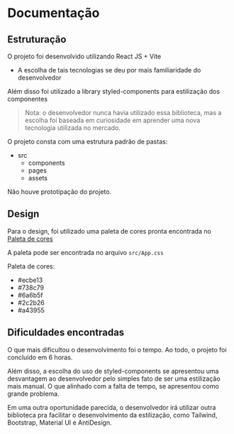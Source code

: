 # Documentação

## Estruturação
O projeto foi desenvolvido utilizando React JS + Vite
 - A escolha de tais tecnologias se deu por mais familiaridade do desenvolvedor

Além disso foi utilizado a library styled-components para estilização dos componentes
 > Nota: o desenvolvedor nunca havia utilizado essa biblioteca, mas a escolha foi baseada em curiosidade em aprender uma nova tecnologia utilizada no mercado.

O projeto consta com uma estrutura padrão de pastas:
  -  src
     -  components
     -  pages
     -  assets

Não houve prototipação do projeto.

## Design

Para o design, foi utilizado uma paleta de cores pronta encontrada no [Paleta de cores](https://paletadecores.com/paleta/ecbe13/738c79/6a6b5f/2c2b26/a43955/)

A paleta pode ser encontrada no arquivo `src/App.css`

Paleta de cores:
- #ecbe13
- #738c79
- #6a6b5f
- #2c2b26
- #a43955

## Dificuldades encontradas

O que mais dificultou o desenvolvimento foi o tempo. Ao todo, o projeto foi concluído em 6 horas.

Além disso, a escolha do uso de styled-components se apresentou uma desvantagem ao desenvolvedor pelo simples fato de ser uma estilização mais manual. O que alinhado com a falta de tempo, se apresentou como grande problema.

Em uma outra oportunidade parecida, o desenvolvedor irá utilizar outra biblioteca pra facilitar o desenvolvimento da estilização, como Tailwind, Bootstrap, Material UI e AntiDesign.
